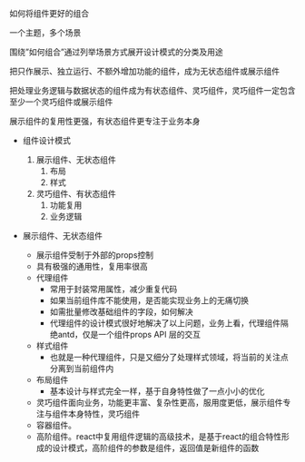 如何将组件更好的组合



一个主题，多个场景

围绕”如何组合”通过列举场景方式展开设计模式的分类及用途



把只作展示、独立运行、不额外增加功能的组件，成为无状态组件或展示组件

把处理业务逻辑与数据状态的组件成为有状态组件、灵巧组件，灵巧组件一定包含至少一个灵巧组件或展示组件



展示组件的复用性更强，有状态组件更专注于业务本身



- 组件设计模式
  1. 展示组件、无状态组件
     1. 布局
     2. 样式
  2. 灵巧组件、有状态组件
     1. 功能复用
     2. 业务逻辑

- 展示组件、无状态组件
  - 展示组件受制于外部的props控制
  - 具有极强的通用性，复用率很高
  - 代理组件
    - 常用于封装常用属性，减少重复代码
    - 如果当前组件库不能使用，是否能实现业务上的无痛切换
    - 如需批量修改基础组件的字段，如何解决
    - 代理组件的设计模式很好地解决了以上问题，业务上看，代理组件隔绝antd，仅是一个组件props API 层的交互
  - 样式组件
    - 也就是一种代理组件，只是又细分了处理样式领域，将当前的关注点分离到当前组件内
  - 布局组件
    - 基本设计与样式完全一样，基于自身特性做了一点小小的优化
  - 灵巧组件面向业务，功能更丰富、复杂性更高，服用度更低，展示组件专注与组件本身特性，灵巧组件
  - 容器组件。
  - 高阶组件。react中复用组件逻辑的高级技术，是基于react的组合特性形成的设计模式，高阶组件的参数是组件，返回值是新组件的函数